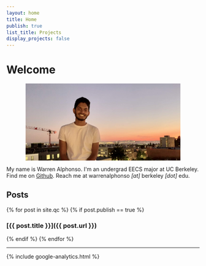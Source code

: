 ```yaml
---
layout: home 
title: Home 
publish: true
list_title: Projects
display_projects: false
---
```


# Welcome

<img src="/images/pic2.jpg" style="display:block; margin-left:auto; margin-right: auto; width:80%;">

My name is Warren Alphonso. I'm an undergrad EECS major at UC Berkeley. Find 
me on 
[Github](https://github.com/warrenalphonso). Reach me at warrenalphonso *[at]* 
berkeley *[dot]* edu.  

## Posts 

{% for post in site.qc %}
  {% if post.publish == true %} 
### [{{ post.title }}]({{ post.url }})
  {% endif %}
{% endfor %}

---

{% include google-analytics.html %}
